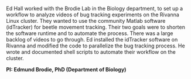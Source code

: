Ed Hall worked with the Brodie Lab in the Biology department, to set up a workflow to analyze videos of bug tracking experiments on the Rivanna Linux cluster. They wanted to use the community Matlab software (idTracker) for beetle movement tracking. Their two goals were to shorten the software runtime and to automate the process. There was a large backlog of videos to go through. Ed installed the idTracker software on Rivanna and modified the code to parallelize the bug tracking process. He wrote and documented shell scripts to automate their workflow on the cluster.


**PI: Edmund Brodie, PhD (Department of Biology)**
